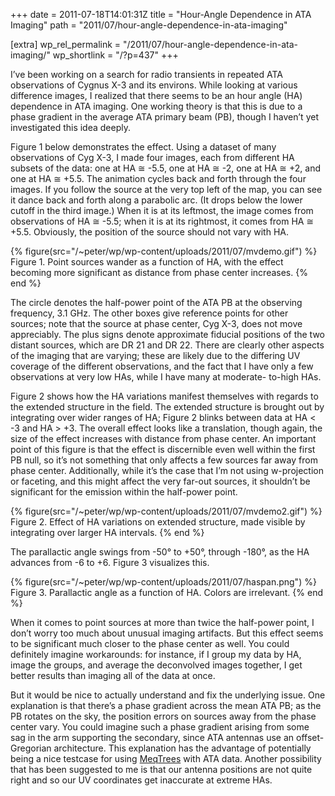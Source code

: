 +++
date = 2011-07-18T14:01:31Z
title = "Hour-Angle Dependence in ATA Imaging"
path = "2011/07/hour-angle-dependence-in-ata-imaging"

[extra]
wp_rel_permalink = "/2011/07/hour-angle-dependence-in-ata-imaging/"
wp_shortlink = "/?p=437"
+++

I’ve been working on a search for radio transients in repeated ATA
observations of Cygnus X-3 and its environs. While looking at various
difference images, I realized that there seems to be an hour angle (HA)
dependence in ATA imaging. One working theory is that this is due to a phase
gradient in the average ATA primary beam (PB), though I haven’t yet
investigated this idea deeply.

Figure 1 below demonstrates the effect. Using a dataset of many observations
of Cyg X-3, I made four images, each from different HA subsets of the data:
one at HA ≅ -5.5, one at HA ≅ -2, one at HA ≅ +2, and one at HA ≅ +5.5. The
animation cycles back and forth through the four images. If you follow the
source at the very top left of the map, you can see it dance back and forth
along a parabolic arc. (It drops below the lower cutoff in the third image.)
When it is at its leftmost, the image comes from observations of HA ≅ -5.5;
when it is at its rightmost, it comes from HA ≅ +5.5. Obviously, the position
of the source should not vary with HA.

{% figure(src="/~peter/wp/wp-content/uploads/2011/07/mvdemo.gif") %}
Figure 1. Point sources wander as a function of HA, with the effect becoming more significant as distance from phase center increases.
{% end %}

The circle denotes the half-power point of the ATA PB at the observing
frequency, 3.1 GHz. The other boxes give reference points for other sources;
note that the source at phase center, Cyg X-3, does not move appreciably. The
plus signs denote approximate fiducial positions of the two distant sources,
which are DR 21 and DR 22. There are clearly other aspects of the imaging that
are varying; these are likely due to the differing UV coverage of the
different observations, and the fact that I have only a few observations at
very low HAs, while I have many at moderate- to-high HAs.

Figure 2 shows how the HA variations manifest themselves with regards to the
extended structure in the field. The extended structure is brought out by
integrating over wider ranges of HA; Figure 2 blinks between data at HA < -3
and HA > +3. The overall effect looks like a translation, though again, the
size of the effect increases with distance from phase center. An important
point of this figure is that the effect is discernible even well within the
first PB null, so it’s not something that only affects a few sources far away
from phase center. Additionally, while it’s the case that I’m not using
w-projection or faceting, and this might affect the very far-out sources, it
shouldn’t be significant for the emission within the half-power point.

{% figure(src="/~peter/wp/wp-content/uploads/2011/07/mvdemo2.gif") %}
Figure 2. Effect of HA variations on extended structure, made visible by integrating over larger HA intervals.
{% end %}

The parallactic angle swings from -50° to +50°, through -180°, as the HA
advances from -6 to +6. Figure 3 visualizes this.

{% figure(src="/~peter/wp/wp-content/uploads/2011/07/haspan.png") %}
Figure 3. Parallactic angle as a function of HA. Colors are irrelevant.
{% end %}

When it comes to point sources at more than twice the half-power point, I
don’t worry too much about unusual imaging artifacts. But this effect seems to
be significant much closer to the phase center as well. You could definitely
imagine workarounds: for instance, if I group my data by HA, image the groups,
and average the deconvolved images together, I get better results than imaging
all of the data at once.

But it would be nice to actually understand and fix the underlying issue. One
explanation is that there’s a phase gradient across the mean ATA PB; as the PB
rotates on the sky, the position errors on sources away from the phase center
vary. You could imagine such a phase gradient arising from some sag in the arm
supporting the secondary, since ATA antennas use an offset- Gregorian
architecture. This explanation has the advantage of potentially being a nice
testcase for using [MeqTrees](http://www.astron.nl/meqwiki) with ATA data.
Another possibility that has been suggested to me is that our antenna
positions are not quite right and so our UV coordinates get inaccurate at
extreme HAs.
